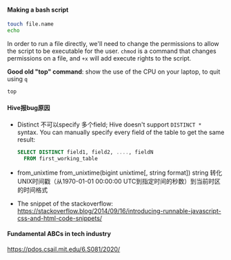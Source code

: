 #### Making a bash script

```bash
touch file.name
echo
```

In order to run a file directly, we'll need to change the permissions to allow the script to be executable for the user. `chmod` is a command that changes permissions on a file, and `+x` will add execute rights to the script.

**Good old "top" command**: show the use of the CPU on your laptop, to quit using `q`

```bash
top
```



#### Hive报bug原因

- Distinct 不可以specify 多个field; Hive doesn't support `DISTINCT * ` syntax. You can manually specify every field of the table to get the same result:

  ```sql
  SELECT DISTINCT field1, field2, ...., fieldN
    FROM first_working_table
  ```



- from_unixtime from_unixtime(bigint unixtime[, string format]) string 转化UNIX时间戳（从1970-01-01 00:00:00 UTC到指定时间的秒数）到当前时区的时间格式

* The snippet of the stackoverflow: https://stackoverflow.blog/2014/09/16/introducing-runnable-javascript-css-and-html-code-snippets/


#### Fundamental ABCs in tech industry 

https://pdos.csail.mit.edu/6.S081/2020/
